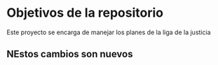 # Objetivos de la repositorio

Este proyecto se encarga de manejar los planes de la liga de la justicia


## NEstos cambios son nuevos